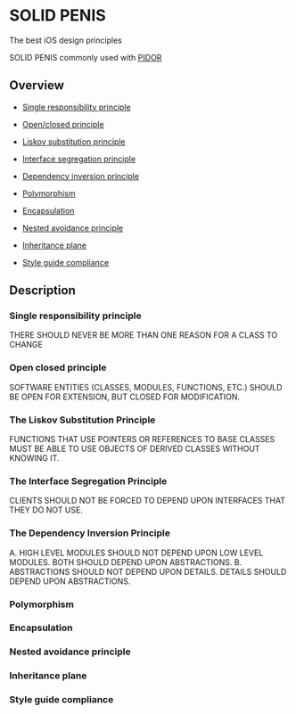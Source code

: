 # SOLID PENIS
The best iOS design principles

SOLID PENIS commonly used with [PIDOR](https://github.com/ApplePride/PIDOR)

## Overview
* [Single responsibility principle](#single-responsibility-principle)
* [Open/closed principle](#open-closed-principle)
* [Liskov substitution principle](#the-liskov-substitution-principle)
* [Interface segregation principle](#the-interface-segregation-principle)
* [Dependency inversion principle](#the-dependency-inversion-principle)

* [Polymorphism](#polymorphism)
* [Encapsulation](#encapsulation)
* [Nested avoidance principle](#nested-avoidance-principle)
* [Inheritance plane](#inheritance-plane)
* [Style guide compliance](#style-guide-compliance)

## Description
### Single responsibility principle
THERE SHOULD NEVER BE MORE THAN ONE REASON FOR A CLASS TO CHANGE
### Open closed principle
SOFTWARE ENTITIES (CLASSES, MODULES, FUNCTIONS, ETC.) SHOULD BE OPEN FOR EXTENSION, BUT CLOSED FOR MODIFICATION.
### The Liskov Substitution Principle
FUNCTIONS THAT USE POINTERS OR REFERENCES TO BASE CLASSES MUST BE ABLE TO USE OBJECTS OF DERIVED CLASSES WITHOUT KNOWING IT.
### The Interface Segregation Principle
CLIENTS SHOULD NOT BE FORCED TO DEPEND UPON INTERFACES THAT THEY DO NOT USE.
### The Dependency Inversion Principle
A. HIGH LEVEL MODULES SHOULD NOT DEPEND UPON LOW LEVEL MODULES. BOTH SHOULD DEPEND UPON ABSTRACTIONS.
B. ABSTRACTIONS SHOULD NOT DEPEND UPON DETAILS. DETAILS SHOULD DEPEND UPON ABSTRACTIONS.
### Polymorphism
### Encapsulation
### Nested avoidance principle
### Inheritance plane
### Style guide compliance
